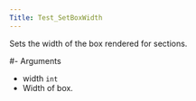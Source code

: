 ```yaml
---
Title: Test_SetBoxWidth
---
```


Sets the width of the box rendered for sections.

#- Arguments
- width `int`
- Width of box.

